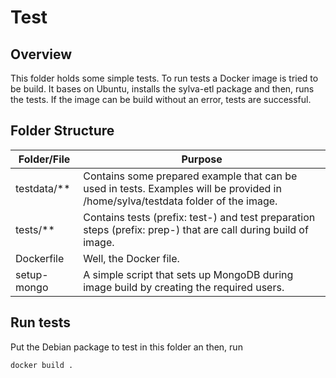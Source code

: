 Test
===
Overview
---
This folder holds some simple tests. To run tests a Docker image is tried to be build. It bases on Ubuntu, installs the sylva-etl package and then, runs the tests. If the image can be build without an error, tests are successful.

Folder Structure
---
| Folder/File | Purpose |
| --- | --- |
| testdata/** | Contains some prepared example that can be used in tests. Examples will be provided in /home/sylva/testdata folder of the image. |
| tests/** | Contains tests (prefix: test-) and test preparation steps (prefix: prep-) that are call during build of image. |
| Dockerfile | Well, the Docker file. |
| setup-mongo | A simple script that sets up MongoDB during image build by creating the required users. |

Run tests
---
Put the Debian package to test in this folder an then, run 
```
docker build .
```


